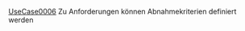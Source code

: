 [UseCase0006](https://github.com/DomainDrivenArchitecture/ddaRequirement/blob/master/de/requirements/UseCase0006.md)  Zu Anforderungen können Abnahmekriterien definiert werden